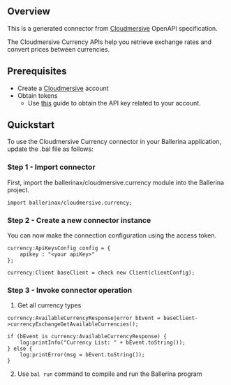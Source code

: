 ## Overview
This is a generated connector from [Cloudmersive](https://account.cloudmersive.com) OpenAPI specification.

The Cloudmersive Currency APIs help you retrieve exchange rates and convert prices between currencies.
 
## Prerequisites
* Create a [Cloudmersive](https://account.cloudmersive.com) account
* Obtain tokens
    - Use [this](https://account.cloudmersive.com/keys) guide to obtain the API key related to your account.


## Quickstart
To use the Cloudmersive Currency connector in your Ballerina application, update the .bal file as follows:
### Step 1 - Import connector
First, import the ballerinax/cloudmersive.currency module into the Ballerina project.
```ballerina
import ballerinax/cloudmersive.currency;
```
### Step 2 - Create a new connector instance
You can now make the connection configuration using the access token.
```ballerina
currency:ApiKeysConfig config = {
    apikey : "<your apiKey>"
};

currency:Client baseClient = check new Client(clientConfig);
```
### Step 3 - Invoke connector operation
1. Get all currency types
```ballerina
currency:AvailableCurrencyResponse|error bEvent = baseClient->currencyExchangeGetAvailableCurrencies();

if (bEvent is currency:AvailableCurrencyResponse) {
    log:printInfo("Currency List: " + bEvent.toString());
} else {
    log:printError(msg = bEvent.toString());
}
``` 
2. Use `bal run` command to compile and run the Ballerina program
